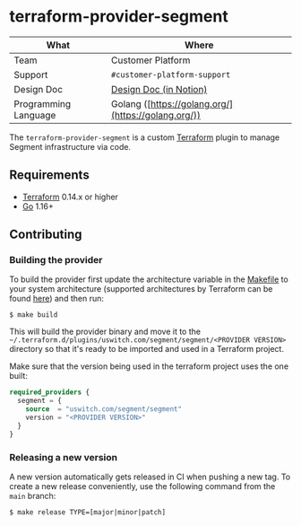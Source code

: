 # terraform-provider-segment

| What                 | Where                                                                                                                      |
| -------------        | -------------                                                                                                              |
| Team                 | Customer Platform                                                                                                          |
| Support              | `#customer-platform-support`                                                                                                 |
| Design Doc           | [Design Doc (in Notion)](https://www.notion.so/rvu/Terraform-Segment-Provider-Design-Doc-c7aec0b7cdd84d81910dccba6a3afe31) |
| Programming Language | Golang ([https://golang.org/](https://golang.org/))                                                                        |

The `terraform-provider-segment` is a custom [Terraform](https://www.terraform.io/) plugin to manage Segment infrastructure via code.

## Requirements

* [Terraform](https://www.terraform.io/downloads.html) 0.14.x or higher
* [Go](https://golang.org/) 1.16+ 

## Contributing

### Building the provider

To build the provider first update the architecture variable in the [Makefile](https://github.com/uswitch/terraform-provider-segment/blob/main/Makefile#L4) to your system architecture (supported architectures by Terraform can be found [here](https://www.terraform.io/docs/registry/providers/os-arch.html)) and then run:
```shell
$ make build
```
This will build the provider binary and move it to the `~/.terraform.d/plugins/uswitch.com/segment/segment/<PROVIDER VERSION>` directory so that it's ready to be imported and used in a Terraform project.

Make sure that the version being used in the terraform project uses the one built:
```tf
required_providers {
  segment = {
    source  = "uswitch.com/segment/segment"
    version = "<PROVIDER VERSION>"
  }
}
```

### Releasing a new version

A new version automatically gets released in CI when pushing a new tag. To create a new release conveniently, use the following command from the `main` branch:
```shell
$ make release TYPE=[major|minor|patch]
```
